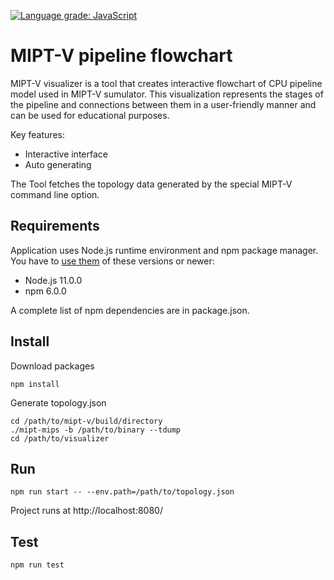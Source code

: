 [![Language grade: JavaScript](https://img.shields.io/lgtm/grade/javascript/g/MIPT-ILab/PipelineFlowchartVis.svg?logo=lgtm&logoWidth=18)](https://lgtm.com/projects/g/MIPT-ILab/PipelineFlowchartVis/context:javascript)

# MIPT-V pipeline flowchart
MIPT-V visualizer is a tool that creates interactive flowchart of CPU pipeline model used in MIPT-V sumulator. This visualization represents the stages of the pipeline and connections between them in a user-friendly manner and can be used for educational purposes.

Key features: 
* Interactive interface
* Auto generating

The Tool fetches the topology data generated by the special MIPT-V command line option.
## Requirements
Application uses Node.js runtime environment and npm package manager. You have to [use them](https://www.npmjs.com/get-npm) of these versions or newer:
* Node.js 11.0.0
* npm 6.0.0

A complete list of npm dependencies are in package.json.
## Install
Download packages

    npm install
Generate topology.json

    cd /path/to/mipt-v/build/directory
    ./mipt-mips -b /path/to/binary --tdump
    cd /path/to/visualizer

## Run
    npm run start -- --env.path=/path/to/topology.json
Project runs at http://localhost:8080/
## Test
    npm run test
